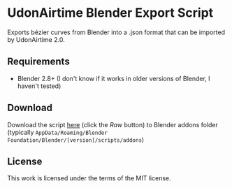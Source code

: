 # UdonAirtime Blender Export Script
Exports bézier curves from Blender into a .json format that can be imported by UdonAirtime 2.0.

## Requirements
* Blender 2.8+ (I don't know if it works in older versions of Blender, I haven't tested)

## Download
Download the script [here](https://github.com/squiddingme/UdonAirtimeBlenderExport/blob/master/to_udonairtime_bezier.py) (click the *Raw* button) to Blender addons folder (typically `AppData/Roaming/Blender Foundation/Blender/[version]/scripts/addons`)

## License
This work is licensed under the terms of the MIT license.